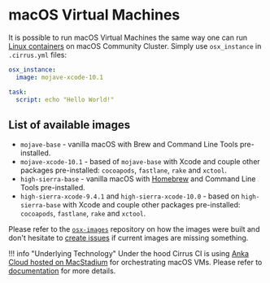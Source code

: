 # macOS Virtual Machines

It is possible to run macOS Virtual Machines the same way one can run [Linux containers](linux.md) on macOS Community Cluster. 
Simply use `osx_instance` in `.cirrus.yml` files:

```yaml
osx_instance:
  image: mojave-xcode-10.1

task:
  script: echo "Hello World!"
```

## List of available images

* `mojave-base` - vanilla macOS with Brew and Command Line Tools pre-installed.
* `mojave-xcode-10.1` - based of `mojave-base` with Xcode and couple other packages pre-installed: 
  `cocoapods`, `fastlane`, `rake` and `xctool`.
* `high-sierra-base` - vanilla macOS with [Homebrew](https://brew.sh) and Command Line Tools pre-installed.
* `high-sierra-xcode-9.4.1` and `high-sierra-xcode-10.0` - based on `high-sierra-base` with Xcode and couple other packages pre-installed: `cocoapods`, `fastlane`, `rake` and `xctool`.

Please refer to the [`osx-images`](https://github.com/cirruslabs/osx-images) repository on how the images were built and
don't hesitate to [create issues](https://github.com/cirruslabs/osx-images/issues) if current images are missing something.

!!! info "Underlying Technology"
    Under the hood Cirrus CI is using [Anka Cloud hosted on MacStadium][anka] for 
    orchestrating macOS VMs. Please refer to [documentation][anka] for more details.

[anka]: supported-computing-services.md#anka
